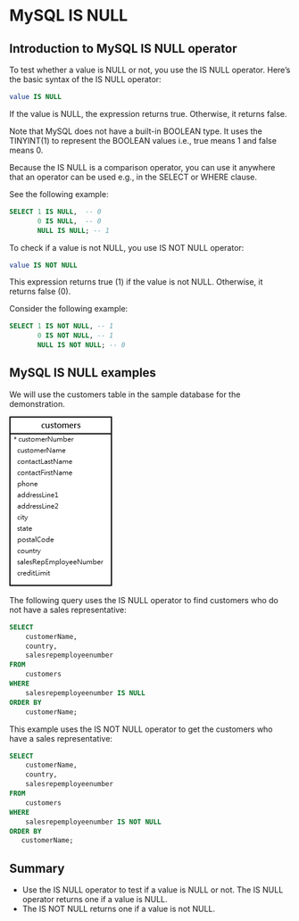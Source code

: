 # MySQL IS NULL

## Introduction to MySQL IS NULL operator

To test whether a value is NULL or not, you use the IS NULL operator. Here’s the basic syntax of the IS NULL operator:

```sql
value IS NULL
```

If the value is NULL, the expression returns true. Otherwise, it returns false.

Note that MySQL does not have a built-in BOOLEAN type. It uses the TINYINT(1) to represent the BOOLEAN values i.e., true means 1 and false means 0.

Because the IS NULL is a comparison operator, you can use it anywhere that an operator can be used e.g., in the SELECT or WHERE clause.

See the following example:

```sql
SELECT 1 IS NULL,  -- 0
       0 IS NULL,  -- 0
       NULL IS NULL; -- 1
```

To check if a value is not NULL, you use IS NOT NULL operator:

```sql
value IS NOT NULL
```

This expression returns true (1) if the value is not NULL. Otherwise, it returns false (0).

Consider the following example:

```sql
SELECT 1 IS NOT NULL, -- 1
       0 IS NOT NULL, -- 1
       NULL IS NOT NULL; -- 0
```

## MySQL IS NULL examples

We will use the customers table in the sample database for the demonstration.

<img src="./images/customers.png" alt=""/>

The following query uses the IS NULL operator to find customers who do not have a sales representative:

```sql
SELECT
    customerName,
    country,
    salesrepemployeenumber
FROM
    customers
WHERE
    salesrepemployeenumber IS NULL
ORDER BY
    customerName;

```

This example uses the IS NOT NULL operator to get the customers who have a sales representative:

```sql
SELECT
    customerName,
    country,
    salesrepemployeenumber
FROM
    customers
WHERE
    salesrepemployeenumber IS NOT NULL
ORDER BY
   customerName;
```

## Summary

- Use the IS NULL operator to test if a value is NULL or not. The IS NULL operator returns one if a value is NULL.
- The IS NOT NULL returns one if a value is not NULL.
